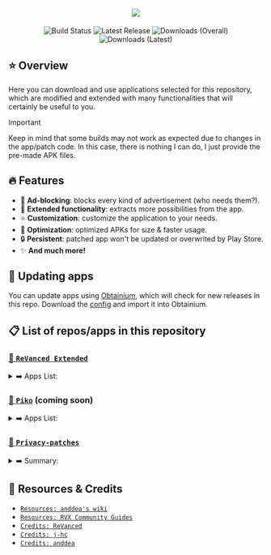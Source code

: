 <h1 align="center">
    <picture>
        <img src="https://readme-typing-svg.demolab.com?font=Google+Sans&size=25&pause=1000&color=F70000&center=true&vCenter=true&random=false&width=435&lines=%F0%9F%93%A6+ReVanced's+pre-made+APKs">
    </picture>
</h1>

<p align="center">
    <img alt="Build Status" src="https://img.shields.io/github/actions/workflow/status/Ven0m0/rvx-apks/build.yml?style=flat-square&logo=githubactions&logoColor=%23FFFFFF&label=Build%20Status&color=%234500FF">
    <img alt="Latest Release" src="https://img.shields.io/github/release-date/Ven0m0/rvx-apks?display_date=created_at&style=flat-square&logo=android&logoColor=%23FFFFFF&label=Latest%20Release&color=%234500FF">
    <img alt="Downloads (Overall)" src="https://img.shields.io/github/downloads/Ven0m0/rvx-apks/total?style=flat-square&logo=simpleanalytics&logoColor=%23FFFFFF&label=Downloads%20(Overall)&color=%234500FF">
    <img alt="Downloads (Latest)" src="https://img.shields.io/github/downloads/Ven0m0/rvx-apks/latest/total?sort=semver&style=flat-square&logo=simpleanalytics&logoColor=%23FFFFFF&label=Downloads%20(Latest)&color=%234500FF">
</p>

## ⭐ Overview
Here you can download and use applications selected for this repository, which are modified and extended with many functionalities that will certainly be useful to you.

> [!IMPORTANT]
> Keep in mind that some builds may not work as expected due to changes in the app/patch code. In this case, there is nothing I can do, I just provide the pre-made APK files.

## 🔥 Features
- 🛑 **Ad-blocking**: blocks every kind of advertisement (who needs them?).
- 🚀 **Extended functionality**: extracts more possibilities from the app.
- ⭐ **Customization**: customize the application to your needs.
- 💉 **Optimization**: optimized APKs for size & faster usage.
- 🔒 **Persistent**: patched app won't be updated or overwrited by Play Store.
- ✨ **And much more!**

## 💎 Updating apps
You can update apps using [Obtainium](https://github.com/ImranR98/Obtainium/?tab=readme-ov-file#installation), which will check for new releases in this repo. Download the [config](https://github.com/Ven0m0/rvx-apks/blob/main/obtainium-rvx.json) and import it into Obtainium.

## 📋 List of repos/apps in this repository
### [🧩 `ReVanced Extended`](https://github.com/anddea/revanced-patches)
<details>
<summary>➡️ Apps List:</summary>

- <picture><img src="https://play-lh.googleusercontent.com/6am0i3walYwNLc08QOOhRJttQENNGkhlKajXSERf3JnPVRQczIyxw2w3DxeMRTOSdsY=s48-rw" width="20" height="20"></picture> [`YouTube`](https://play.google.com/store/apps/details?id=com.google.android.youtube)
- <picture><img src="https://play-lh.googleusercontent.com/zD8UA5CRdiPzbvTwGKtzR4KjQpxqEK6X0tGDpzEaOo0xPEvG6HUiC_0qkpTfzpuMTqU=s48-rw" width="20" height="20"></picture> [`YouTube Music`](https://play.google.com/store/apps/details?id=com.google.android.apps.youtube.music)
- <picture><img src="https://play-lh.googleusercontent.com/NaFAbO7ExS4NRAvt2GYkNY6OQf9oVXwmdMTZzA6zrgjjSxhQuTCnjHyf7TgYcoSGqQ=s48-rw" width="20" height="20"></picture> [`Reddit`](https://play.google.com/store/apps/details?id=com.reddit.frontpage)
- <picture><img src="https://play-lh.googleusercontent.com/7ynvVIRdhJNAngCg_GI7i8TtH8BqkJYmffeUHsG-mJOdzt1XLvGmbsKuc5Q1SInBjDKN=s48-rw" width="20" height="20"></picture> [`Spotify`](https://play.google.com/store/apps/details?id=com.spotify.music)
</details>

### [🧩 `Piko`](https://github.com/crimera/piko) (coming soon)
<details>
<summary>➡️ Apps List:</summary>

- <picture><img src="https://play-lh.googleusercontent.com/XyI6Hyz9AFg7E_joVzX2zh6CpWm9B2DG2JuEz5meCFVm4-wTKTnHgqbmg62iFKe4Gzca=s48-rw" width="20" height="20"></picture> [`X`](https://play.google.com/store/apps/details?id=com.twitter.android)
</details>

### [🧩 `Privacy-patches`](https://github.com/jkennethcarino/privacy-revanced-patches)
<details>
<summary>➡️ Summary:</summary>

- [Auto updating filterlists for blocking ads and trackers included](lists) ( For use with [HostBlocker patch](https://github.com/jkennethcarino/privacy-revanced-patches/tree/main/patches/src/main/kotlin/dev/jkcarino/revanced/patches/all/contentblocker/hosts) )
- Universal ads & tracking blocker, analytics blocker (Firebase & webview)
- Reddit ad & telemetry remover
- Gboard always ingognito, ocr enabled, ability to undo!
</details>

## 📜 Resources & Credits
- [`Resources: anddea's wiki`](https://github.com/anddea/revanced-patches/wiki)
- [`Resources: RVX Community Guides`](https://github.com/ReVanced-Extended-Community/Community-Guides)
- [`Credits: ReVanced`](https://github.com/revanced)
- [`Credits: j-hc`](https://github.com/j-hc)
- [`Credits: anddea`](https://github.com/anddea)
